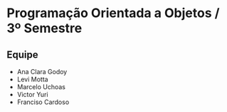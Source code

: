 # Programação Orientada a Objetos / 3º Semestre
## Equipe
- Ana Clara Godoy
- Levi Motta
- Marcelo Uchoas
- Victor Yuri
- Franciso Cardoso
